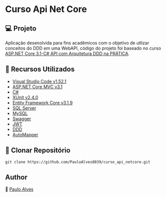 # Curso Api Net Core

## :computer: Projeto

Aplicação desenolvida para fins acadêmicos com o objetivo de utlizar conceitos do DDD em uma WebAPI, código do projeto foi baseado no curso [ASP.NET Core 3.1-C# API com Arquitetura DDD na PRÁTICA](https://www.udemy.com/course/aspnet-core-22-c-api-com-arquitetura-ddd-na-pratica/).

## :wrench: Recursos Utilizados

- [Visual Studio Code v1.52.1](https://code.visualstudio.com/)
- [ASP.NET Core MVC v3.1](https://dotnet.microsoft.com/download/dotnet-core/3.1)
- [C#](https://docs.microsoft.com/pt-br/dotnet/csharp/getting-started/)
- [XUnit v2.4.0](https://xunit.net/)
- [Entity Framework Core v3.1.9](https://docs.microsoft.com/pt-br/ef/core/)
- [SQL Server](https://www.microsoft.com/pt-br/sql-server/sql-server-downloads)
- [MySQL](https://www.mysql.com/)
- [Swagger](https://swagger.io/)
- [JWT](https://jwt.io/)
- [DDD](https://docs.microsoft.com/pt-br/dotnet/architecture/microservices/microservice-ddd-cqrs-patterns/ddd-oriented-microservice)
- [AutoMapper](https://automapper.org/)

## :floppy_disk: Clonar Repositório

`git clone https://github.com/PauloAlves8039/curso_api_netcore.git`

## Author

:boy: [Paulo Alves](https://github.com/PauloAlves8039)
